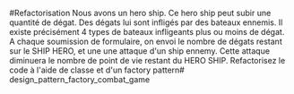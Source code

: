#Refactorisation
Nous avons un hero ship. Ce hero ship peut subir une quantité de dégat. Des dégats lui sont infligés par des bateaux ennemis. Il existe précisément 4 types de bateaux infligeants plus ou moins de dégat. A chaque soumission de formulaire, on envoi le nombre de dégats restant sur le SHIP HERO, et une une attaque d'un ship ennemy. Cette attaque diminuera le nombre de point de vie restant du HERO SHIP.
Refactorisez le code à l'aide de classe et d'un factory pattern# design_pattern_factory_combat_game
